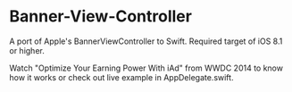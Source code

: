 # Banner-View-Controller

A port of Apple's BannerViewController to Swift. Required target of iOS 8.1 or higher.

Watch "Optimize Your Earning Power With iAd" from WWDC 2014 to know how it works or check out live example in AppDelegate.swift.
